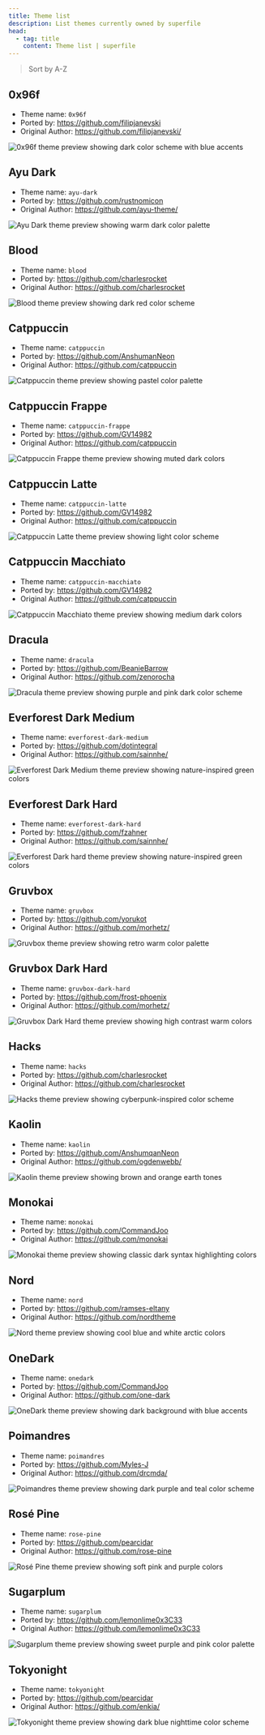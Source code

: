 ```yaml
---
title: Theme list
description: List themes currently owned by superfile
head:
  - tag: title
    content: Theme list | superfile
---
```


> Sort by A-Z

## 0x96f

- Theme name: `0x96f`
- Ported by: https://github.com/filipjanevski
- Original Author: https://github.com/filipjanevski/

![0x96f theme preview showing dark color scheme with blue accents](../../../assets/git-assets/theme/0x96f.png)

## Ayu Dark

- Theme name: `ayu-dark`
- Ported by: https://github.com/rustnomicon
- Original Author: https://github.com/ayu-theme/

![Ayu Dark theme preview showing warm dark color palette](../../../assets/git-assets/theme/ayu-dark.png)

## Blood

- Theme name: `blood`
- Ported by: https://github.com/charlesrocket
- Original Author: https://github.com/charlesrocket

![Blood theme preview showing dark red color scheme](../../../assets/git-assets/theme/blood.png)

## Catppuccin

- Theme name: `catppuccin`
- Ported by: https://github.com/AnshumanNeon
- Original Author: https://github.com/catppuccin

![Catppuccin theme preview showing pastel color palette](../../../assets/git-assets/theme/catppuccin.png)

## Catppuccin Frappe

- Theme name: `catppuccin-frappe`
- Ported by: https://github.com/GV14982
- Original Author: https://github.com/catppuccin

![Catppuccin Frappe theme preview showing muted dark colors](../../../assets/git-assets/theme/catppuccin-frappe.png)

## Catppuccin Latte

- Theme name: `catppuccin-latte`
- Ported by: https://github.com/GV14982
- Original Author: https://github.com/catppuccin

![Catppuccin Latte theme preview showing light color scheme](../../../assets/git-assets/theme/catppuccin-latte.png)

## Catppuccin Macchiato

- Theme name: `catppuccin-macchiato`
- Ported by: https://github.com/GV14982
- Original Author: https://github.com/catppuccin

![Catppuccin Macchiato theme preview showing medium dark colors](../../../assets/git-assets/theme/catppuccin-macchiato.png)

## Dracula

- Theme name: `dracula`
- Ported by: https://github.com/BeanieBarrow
- Original Author: https://github.com/zenorocha

![Dracula theme preview showing purple and pink dark color scheme](../../../assets/git-assets/theme/dracula.png)

## Everforest Dark Medium

- Theme name: `everforest-dark-medium`
- Ported by: https://github.com/dotintegral
- Original Author: https://github.com/sainnhe/

![Everforest Dark Medium theme preview showing nature-inspired green colors](../../../assets/git-assets/theme/everforest-dark-medium.png)

## Everforest Dark Hard

- Theme name: `everforest-dark-hard`
- Ported by: https://github.com/fzahner
- Original Author: https://github.com/sainnhe/

![Everforest Dark hard theme preview showing nature-inspired green colors](../../../assets/git-assets/theme/everforest-dark-hard.png)

## Gruvbox

- Theme name: `gruvbox`
- Ported by: https://github.com/yorukot
- Original Author: https://github.com/morhetz/

![Gruvbox theme preview showing retro warm color palette](../../../assets/git-assets/theme/gruvbox.png)

## Gruvbox Dark Hard

- Theme name: `gruvbox-dark-hard`
- Ported by: https://github.com/frost-phoenix
- Original Author: https://github.com/morhetz/

![Gruvbox Dark Hard theme preview showing high contrast warm colors](../../../assets/git-assets/theme/gruvbox-dark-hard.png)

## Hacks

- Theme name: `hacks`
- Ported by: https://github.com/charlesrocket
- Original Author: https://github.com/charlesrocket

![Hacks theme preview showing cyberpunk-inspired color scheme](../../../assets/git-assets/theme/hacks.png)

## Kaolin

- Theme name: `kaolin`
- Ported by: https://github.com/AnshumqanNeon
- Original Author: https://github.com/ogdenwebb/

![Kaolin theme preview showing brown and orange earth tones](../../../assets/git-assets/theme/kaolin.png)

## Monokai

- Theme name: `monokai`
- Ported by: https://github.com/CommandJoo
- Original Author: https://github.com/monokai

![Monokai theme preview showing classic dark syntax highlighting colors](../../../assets/git-assets/theme/monokai.png)

## Nord

- Theme name: `nord`
- Ported by: https://github.com/ramses-eltany
- Original Author: https://github.com/nordtheme

![Nord theme preview showing cool blue and white arctic colors](../../../assets/git-assets/theme/nord.png)

## OneDark

- Theme name: `onedark`
- Ported by: https://github.com/CommandJoo
- Original Author: https://github.com/one-dark

![OneDark theme preview showing dark background with blue accents](../../../assets/git-assets/theme/onedark.png)

## Poimandres

- Theme name: `poimandres`
- Ported by: https://github.com/Myles-J
- Original Author: https://github.com/drcmda/

![Poimandres theme preview showing dark purple and teal color scheme](../../../assets/git-assets/theme/poimandres.png)

## Rosé Pine

- Theme name: `rose-pine`
- Ported by: https://github.com/pearcidar
- Original Author: https://github.com/rose-pine

![Rosé Pine theme preview showing soft pink and purple colors](../../../assets/git-assets/theme/rose-pine.png)

## Sugarplum

- Theme name: `sugarplum`
- Ported by: https://github.com/lemonlime0x3C33
- Original Author: https://github.com/lemonlime0x3C33

![Sugarplum theme preview showing sweet purple and pink color palette](../../../assets/git-assets/theme/sugarplum.png)

## Tokyonight

- Theme name: `tokyonight`
- Ported by: https://github.com/pearcidar
- Original Author: https://github.com/enkia/

![Tokyonight theme preview showing dark blue nighttime color scheme](../../../assets/git-assets/theme/tokyonight.png)
